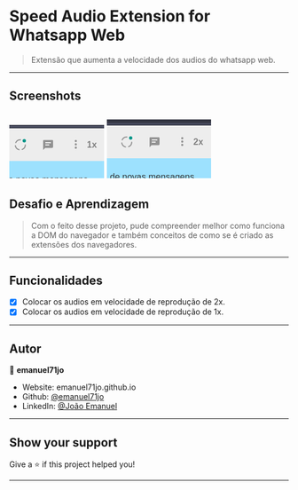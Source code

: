 # Speed Audio Extension for Whatsapp Web

> Extensão que aumenta a velocidade dos audios do whatsapp web.
---
## Screenshots
![](./.github/screen-1x.png)
![](./.github/screen-2x.png)
---
## Desafio e Aprendizagem

> Com o feito desse projeto, pude compreender melhor como funciona a DOM do navegador e também conceitos de como se é criado as extensões dos navegadores.
---
## Funcionalidades

- [x] Colocar os audios em velocidade de reprodução de 2x.
- [x] Colocar os audios em velocidade de reprodução de 1x.
---
## Autor

👤 **emanuel71jo**

* Website: emanuel71jo.github.io
* Github: [@emanuel71jo](https://github.com/emanuel71jo)
* LinkedIn: [@João Emanuel](https://linkedin.com/in/Joao-Emanuel)

---
## Show your support

Give a ⭐️ if this project helped you!

---

